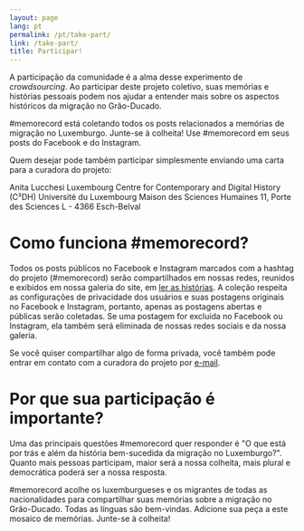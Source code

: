 ```yaml
---
layout: page
lang: pt
permalink: /pt/take-part/
link: /take-part/
title: Participar!
---
```


A participação da comunidade é a alma desse experimento de *crowdsourcing*. Ao participar deste projeto coletivo, suas memórias e histórias pessoais podem nos ajudar a entender mais sobre os aspectos históricos da migração no Grão-Ducado.

#memorecord está coletando todos os posts relacionados a memórias de migração no Luxemburgo. Junte-se à colheita! Use #memorecord em seus posts do Facebook e do Instagram.

Quem desejar pode também participar simplesmente enviando uma carta para a curadora do projeto:

Anita Lucchesi
Luxembourg Centre for Contemporary and Digital History (C²DH)
Université du Luxembourg
Maison des Sciences Humaines
11, Porte des Sciences
L - 4366 Esch-Belval

<!-- more -->

# **Como funciona #memorecord?**

Todos os posts públicos no Facebook e Instagram marcados com a hashtag do projeto (#memorecord) serão compartilhados em nossas redes, reunidos e exibidos em nossa galeria do site, em [ler as histórias](https://memorecord.uni.lu/pt/stories/). A coleção respeita as configurações de privacidade dos usuários e suas postagens originais no Facebook e Instagram, portanto, apenas as postagens abertas e públicas serão coletadas. Se uma postagem for excluída no Facebook ou Instagram, ela também será eliminada de nossas redes sociais e da nossa galeria.

Se você quiser compartilhar algo de forma privada, você também pode entrar em contato com a curadora do projeto por [e-mail](mailto:memorecord@uni.lu).

# **Por que sua participação é importante?**

Uma das principais questões #memorecord quer responder é "O que está por trás e além da história bem-sucedida da migração no Luxemburgo?". Quanto mais pessoas participam, maior será a nossa colheita, mais plural e democrática poderá ser a nossa resposta.

#memorecord acolhe os luxemburgueses e os migrantes de todas as nacionalidades para compartilhar suas memórias sobre a migração no Grão-Ducado. Todas as línguas são bem-vindas. Adicione sua peça a este mosaico de memórias. Junte-se à colheita!

